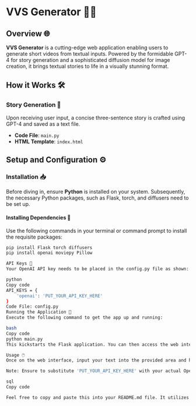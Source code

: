 # VVS Generator 🎥✨

## Overview 🌐
**VVS Generator** is a cutting-edge web application enabling users to generate short videos from textual inputs. Powered by the formidable GPT-4 for story generation and a sophisticated diffusion model for image creation, it brings textual stories to life in a visually stunning format.

## How it Works 🛠️
### Story Generation 📜
Upon receiving user input, a concise three-sentence story is crafted using GPT-4 and saved as a text file.
- **Code File**: `main.py`
- **HTML Template**: `index.html`

## Setup and Configuration ⚙️

### Installation 📥
Before diving in, ensure **Python** is installed on your system. Subsequently, the necessary Python packages, such as Flask, torch, and diffusers need to be set up.

#### Installing Dependencies 🔗
Use the following commands in your terminal or command prompt to install the requisite packages:
```bash
pip install Flask torch diffusers
pip install openai moviepy Pillow

API Keys 🔐
Your OpenAI API key needs to be placed in the config.py file as shown:

python
Copy code
API_KEYS = {
    'openai': 'PUT_YOUR_API_KEY_HERE'
}
Code File: config.py
Running the Application 🚀
Execute the following command to get the app up and running:

bash
Copy code
python main.py
This kickstarts the Flask application. You can then access the web interface by heading to http://localhost:5000 on your web browser.

Usage 🖱️
Once on the web interface, input your text into the provided area and hit "Generate Video". The application will then weave a story, spawn images, morph them into a video, and showcase it on the webpage.

Note: Ensure to substitute 'PUT_YOUR_API_KEY_HERE' with your actual OpenAI API key to ensure the application operates seamlessly.

sql
Copy code

Feel free to copy and paste this into your README.md file. It utilizes markdown s
